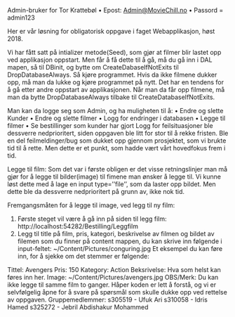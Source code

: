 Admin-bruker for Tor Krattebøl 
•	Epost: Admin@MovieChill.no
•	Passord = admin123

Her er vår løsning for obligatorisk oppgave i faget Webapplikasjon, høst 2018.

Vi har fått satt på intializer metode(Seed), som gjør at filmer blir lastet opp ved applikasjon oppstart. Men får å få dette til å gå, må du gå inn i DAL mapen, så til DBinit, og bytte om CreateDabaseIfNotExits til DropDatabaseAlways. Så kjøre programmet. Hvis da ikke filmene dukker opp, må man da lukke og kjøre programmet på nytt. Det har en tendens for å gå etter andre oppstart av applikasjonen. Når man da får opp filmene, må man da bytte DropDatabaseAlways tilbake til CreateDatabaseIfNotExits.

Man kan da logge seg som Admin, og ha muligheten til å:
•	Endre og slette Kunder
•	Endre og slette filmer
•	Logg for endringer i databasen
•	Legge til filmer
•	Se bestillinger som kunder har gjort
Logg for feilsituasjoner ble dessverre nedprioritert, siden oppgaven ble litt for stor til å rekke fristen. Ble en del feilmeldinger/bug som dukket opp gjennom prosjektet, som vi brukte tid til å rette. Men dette er et punkt, som hadde vært vårt hovedfokus frem i tid. 

Legge til film: 
Som det var i første obligen er det visse retningslinjer man må gjør for å legge til bilder(image) til fimene man ønsker å legge til. Vi kunne løst dette med å lage en input type=’’file’’, som da laster opp bildet. Men dette ble da dessverre nedprioritert på grunn av, ikke nok tid.   

Fremgangsmåten for å legge til image, ved legg til ny film:
1.	Første steget vil være å gå inn på siden til legg film: http://localhost:54282/Bestilling/Leggfilm
2.	Legg til title på film, pris, kategori, beskrivelse av filmen og bildet av filemen som du finner på content mappen, du kan skrive inn følgende i input-feltet: ~/Content/Pictures/conguring.jpg
Et eksempel du kan føre inn, for å sjekke om det stemmer er følgende:

Tittel: Avengers 
Pris: 150 
Kategory: Action 
Beksrivelse: Hva som helst kan føres inn her. 
Image: ~/Content/Pictures/avengers.jpg
OBS/Merk: Du kan ikke legge til samme film to ganger.
Håper koden er lett å forstå, og vi er selvfølgelig åpne for å svare på spørsmål som skulle dukke opp ved rettelse av oppgaven.
Gruppemedlemmer: 
s305519 - Ufuk Ari
 s310058 - Idris Hamed 
s325272 - Jebril Abdishakur Mohammed

